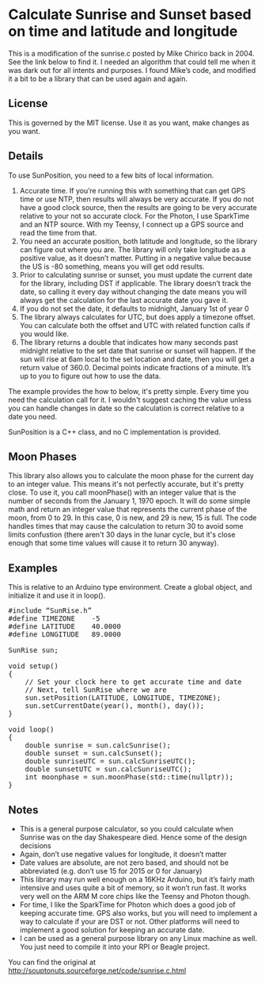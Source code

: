 <h1>Calculate Sunrise and Sunset based on time and latitude and longitude</h1>
<p>This is a modification of the sunrise.c posted by Mike Chirico back in 2004. See the link below to find it. I needed an algorithm that could tell me when it was dark out for all intents and purposes. I found Mike’s code, and modified it a bit to be a library that can be used again and again.

<h2>License</h2>
This is governed by the MIT license. Use it as you want, make changes as you want.

<h2>Details</h2>
To use SunPosition, you need to a few bits of local information.
<ol>
<li>Accurate time. If you’re running this with something that can get GPS time or use NTP, then results will always be very accurate. If you do not have a good clock source, then the results are going to be very accurate relative to your not so accurate clock. For the Photon, I use SparkTime and an NTP source. With my Teensy, I connect up a GPS source and read the time from that.</li>
<li>You need an accurate position, both latitude and longitude, so the library can figure out where you are. The library will only take longitude as a positive value, as it doesn’t matter. Putting in a negative value because the US is -80 something, means you will get odd results.</li>
<li>Prior to calculating sunrise or sunset, you must update the current date for the library, including DST if applicable. The library doesn’t track the date, so calling it every day without changing the date means you will always get the calculation for the last accurate date you gave it.</li>
<li>If you do not set the date, it defaults to midnight, January 1st of year 0</li>
<li>The library always calculates for UTC, but does apply a timezone offset. You can calculate both the offset and UTC with related function calls if you would like.</li>
<li>The library returns a double that indicates how many seconds past midnight relative to the set date that sunrise or sunset will happen. If the sun will rise at 6am local to the set location and date, then you will get a return value of 360.0. Decimal points indicate fractions of a minute. It’s up to you to figure out how to use the data.</li>
</ol>

The example provides the how to below, it's pretty simple. Every time you need the calculation call for it. I wouldn't suggest caching the value unless 
you can handle changes in date so the calculation is correct relative to a date you need.

SunPosition is a C++ class, and no C implementation is provided.

<h2>Moon Phases</h2>
This library also allows you to calculate the moon phase for the current day to an integer value. This means it's not perfectly accurate, but it's pretty close.
To use it, you call moonPhase() with an integer value that is the number of seconds from the January 1, 1970 epoch. It will do some simple math and return
an integer value that represents the current phase of the moon, from 0 to 29. In this case, 0 is new, and 29 is new, 15 is full. The code handles times that may
cause the calculation to return 30 to avoid some limits confustion (there aren't 30 days in the lunar cycle, but it's close enough that some time values will cause
it to return 30 anyway).

<h2>Examples</h2>
This is relative to an Arduino type environment. Create a global object, and initialize it and use it in loop().

<pre>
#include “SunRise.h”
#define TIMEZONE	-5
#define LATITUDE	40.0000
#define LONGITUDE	89.0000

SunRise sun;

void setup()
{
	// Set your clock here to get accurate time and date
	// Next, tell SunRise where we are
	sun.setPosition(LATITUDE, LONGITUDE, TIMEZONE);
	sun.setCurrentDate(year(), month(), day());
}

void loop()
{
	double sunrise = sun.calcSunrise();
	double sunset = sun.calcSunset();
	double sunriseUTC = sun.calcSunriseUTC();
	double sunsetUTC = sun.calcSunriseUTC();
	int moonphase = sun.moonPhase(std::time(nullptr));
}
</pre>

<h2>Notes</h2>
<ul>
<li>This is a general purpose calculator, so you could calculate when Sunrise was on the day Shakespeare died. Hence some of the design decisions</li>
<li>Again, don’t use negative values for longitude, it doesn’t matter</li>
<li>Date values are absolute, are not zero based, and should not be abbreviated (e.g. don’t use 15 for 2015 or 0 for January)</li>
<li>This library may run well enough on a 16KHz Arduino, but it’s fairly math intensive and uses quite a bit of memory, so it won’t run fast. It works very well on the ARM M core chips like the Teensy and Photon though.</li>
<li>For time, I like the SparkTime for Photon which does a good job of keeping accurate time. GPS also works, but you will need to implement a way to calculate if your are DST or not. Other platforms will need to implement a good solution for keeping an accurate date.
<li>I can be used as a general purpose library on any Linux machine as well. You just need to compile it into your RPI or Beagle project.</li>
</ul>

You can find the original at http://souptonuts.sourceforge.net/code/sunrise.c.html

